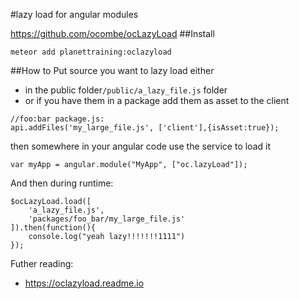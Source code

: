 #lazy load for angular modules

https://github.com/ocombe/ocLazyLoad
##Install
```
meteor add planettraining:oclazyload
```

##How to
Put source you want to lazy load either 
 - in the public folder```/public/a_lazy_file.js``` folder 
 - or if you have them in a package add them as asset to the client
```
//foo:bar package.js:
api.addFiles('my_large_file.js', ['client'],{isAsset:true});
```

then somewhere in your angular code use the service to load it
```
var myApp = angular.module("MyApp", ["oc.lazyLoad"]);
```
And then during runtime:
```
$ocLazyLoad.load([
    'a_lazy_file.js',
    'packages/foo_bar/my_large_file.js'
]).then(function(){
    console.log("yeah lazy!!!!!!!1111")
});

```

Futher reading:
- https://oclazyload.readme.io
